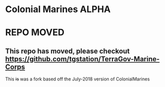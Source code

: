  # Colonial Marines ALPHA
 
 # REPO MOVED
 ## This repo has moved, please checkout https://github.com/tgstation/TerraGov-Marine-Corps
 
 This ~~is~~ was a fork based off the July-2018 version of ColonialMarines
